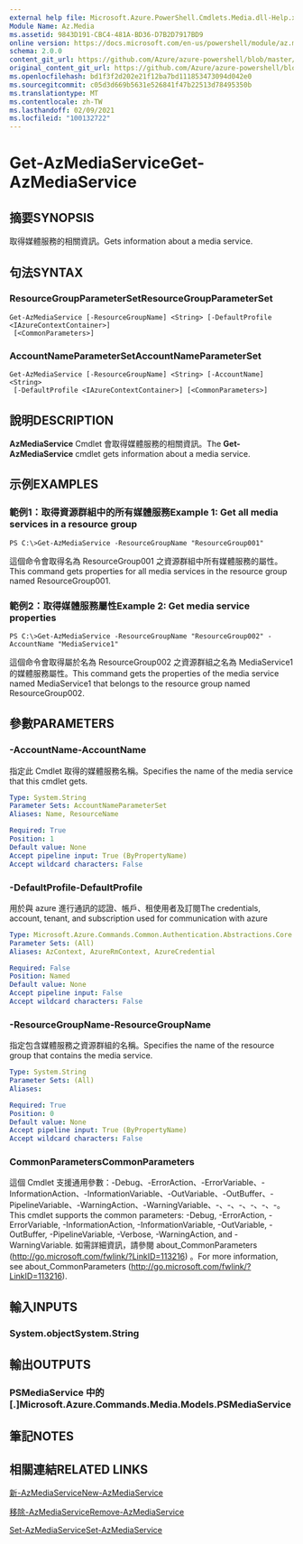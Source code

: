 ```yaml
---
external help file: Microsoft.Azure.PowerShell.Cmdlets.Media.dll-Help.xml
Module Name: Az.Media
ms.assetid: 9843D191-CBC4-481A-BD36-D7B2D7917BD9
online version: https://docs.microsoft.com/en-us/powershell/module/az.media/get-azmediaservice
schema: 2.0.0
content_git_url: https://github.com/Azure/azure-powershell/blob/master/src/Media/Media/help/Get-AzMediaService.md
original_content_git_url: https://github.com/Azure/azure-powershell/blob/master/src/Media/Media/help/Get-AzMediaService.md
ms.openlocfilehash: bd1f3f2d202e21f12ba7bd111853473094d042e0
ms.sourcegitcommit: c05d3d669b5631e526841f47b22513d78495350b
ms.translationtype: MT
ms.contentlocale: zh-TW
ms.lasthandoff: 02/09/2021
ms.locfileid: "100132722"
---
```

# <span data-ttu-id="8dd4c-101">Get-AzMediaService</span><span class="sxs-lookup"><span data-stu-id="8dd4c-101">Get-AzMediaService</span></span>

## <span data-ttu-id="8dd4c-102">摘要</span><span class="sxs-lookup"><span data-stu-id="8dd4c-102">SYNOPSIS</span></span>
<span data-ttu-id="8dd4c-103">取得媒體服務的相關資訊。</span><span class="sxs-lookup"><span data-stu-id="8dd4c-103">Gets information about a media service.</span></span>

## <span data-ttu-id="8dd4c-104">句法</span><span class="sxs-lookup"><span data-stu-id="8dd4c-104">SYNTAX</span></span>

### <span data-ttu-id="8dd4c-105">ResourceGroupParameterSet</span><span class="sxs-lookup"><span data-stu-id="8dd4c-105">ResourceGroupParameterSet</span></span>
```
Get-AzMediaService [-ResourceGroupName] <String> [-DefaultProfile <IAzureContextContainer>]
 [<CommonParameters>]
```

### <span data-ttu-id="8dd4c-106">AccountNameParameterSet</span><span class="sxs-lookup"><span data-stu-id="8dd4c-106">AccountNameParameterSet</span></span>
```
Get-AzMediaService [-ResourceGroupName] <String> [-AccountName] <String>
 [-DefaultProfile <IAzureContextContainer>] [<CommonParameters>]
```

## <span data-ttu-id="8dd4c-107">說明</span><span class="sxs-lookup"><span data-stu-id="8dd4c-107">DESCRIPTION</span></span>
<span data-ttu-id="8dd4c-108">**AzMediaService** Cmdlet 會取得媒體服務的相關資訊。</span><span class="sxs-lookup"><span data-stu-id="8dd4c-108">The **Get-AzMediaService** cmdlet gets information about a media service.</span></span>

## <span data-ttu-id="8dd4c-109">示例</span><span class="sxs-lookup"><span data-stu-id="8dd4c-109">EXAMPLES</span></span>

### <span data-ttu-id="8dd4c-110">範例1：取得資源群組中的所有媒體服務</span><span class="sxs-lookup"><span data-stu-id="8dd4c-110">Example 1: Get all media services in a resource group</span></span>
```
PS C:\>Get-AzMediaService -ResourceGroupName "ResourceGroup001"
```

<span data-ttu-id="8dd4c-111">這個命令會取得名為 ResourceGroup001 之資源群組中所有媒體服務的屬性。</span><span class="sxs-lookup"><span data-stu-id="8dd4c-111">This command gets properties for all media services in the resource group named ResourceGroup001.</span></span>

### <span data-ttu-id="8dd4c-112">範例2：取得媒體服務屬性</span><span class="sxs-lookup"><span data-stu-id="8dd4c-112">Example 2: Get media service properties</span></span>
```
PS C:\>Get-AzMediaService -ResourceGroupName "ResourceGroup002" -AccountName "MediaService1"
```

<span data-ttu-id="8dd4c-113">這個命令會取得屬於名為 ResourceGroup002 之資源群組之名為 MediaService1 的媒體服務屬性。</span><span class="sxs-lookup"><span data-stu-id="8dd4c-113">This command gets the properties of the media service named MediaService1 that belongs to the resource group named ResourceGroup002.</span></span>

## <span data-ttu-id="8dd4c-114">參數</span><span class="sxs-lookup"><span data-stu-id="8dd4c-114">PARAMETERS</span></span>

### <span data-ttu-id="8dd4c-115">-AccountName</span><span class="sxs-lookup"><span data-stu-id="8dd4c-115">-AccountName</span></span>
<span data-ttu-id="8dd4c-116">指定此 Cmdlet 取得的媒體服務名稱。</span><span class="sxs-lookup"><span data-stu-id="8dd4c-116">Specifies the name of the media service that this cmdlet gets.</span></span>

```yaml
Type: System.String
Parameter Sets: AccountNameParameterSet
Aliases: Name, ResourceName

Required: True
Position: 1
Default value: None
Accept pipeline input: True (ByPropertyName)
Accept wildcard characters: False
```

### <span data-ttu-id="8dd4c-117">-DefaultProfile</span><span class="sxs-lookup"><span data-stu-id="8dd4c-117">-DefaultProfile</span></span>
<span data-ttu-id="8dd4c-118">用於與 azure 進行通訊的認證、帳戶、租使用者及訂閱</span><span class="sxs-lookup"><span data-stu-id="8dd4c-118">The credentials, account, tenant, and subscription used for communication with azure</span></span>

```yaml
Type: Microsoft.Azure.Commands.Common.Authentication.Abstractions.Core.IAzureContextContainer
Parameter Sets: (All)
Aliases: AzContext, AzureRmContext, AzureCredential

Required: False
Position: Named
Default value: None
Accept pipeline input: False
Accept wildcard characters: False
```

### <span data-ttu-id="8dd4c-119">-ResourceGroupName</span><span class="sxs-lookup"><span data-stu-id="8dd4c-119">-ResourceGroupName</span></span>
<span data-ttu-id="8dd4c-120">指定包含媒體服務之資源群組的名稱。</span><span class="sxs-lookup"><span data-stu-id="8dd4c-120">Specifies the name of the resource group that contains the media service.</span></span>

```yaml
Type: System.String
Parameter Sets: (All)
Aliases:

Required: True
Position: 0
Default value: None
Accept pipeline input: True (ByPropertyName)
Accept wildcard characters: False
```

### <span data-ttu-id="8dd4c-121">CommonParameters</span><span class="sxs-lookup"><span data-stu-id="8dd4c-121">CommonParameters</span></span>
<span data-ttu-id="8dd4c-122">這個 Cmdlet 支援通用參數：-Debug、-ErrorAction、-ErrorVariable、-InformationAction、-InformationVariable、-OutVariable、-OutBuffer、-PipelineVariable、-WarningAction、-WarningVariable、-、-、-、-、-、-。</span><span class="sxs-lookup"><span data-stu-id="8dd4c-122">This cmdlet supports the common parameters: -Debug, -ErrorAction, -ErrorVariable, -InformationAction, -InformationVariable, -OutVariable, -OutBuffer, -PipelineVariable, -Verbose, -WarningAction, and -WarningVariable.</span></span> <span data-ttu-id="8dd4c-123">如需詳細資訊，請參閱 about_CommonParameters (http://go.microsoft.com/fwlink/?LinkID=113216) 。</span><span class="sxs-lookup"><span data-stu-id="8dd4c-123">For more information, see about_CommonParameters (http://go.microsoft.com/fwlink/?LinkID=113216).</span></span>

## <span data-ttu-id="8dd4c-124">輸入</span><span class="sxs-lookup"><span data-stu-id="8dd4c-124">INPUTS</span></span>

### <span data-ttu-id="8dd4c-125">System.object</span><span class="sxs-lookup"><span data-stu-id="8dd4c-125">System.String</span></span>

## <span data-ttu-id="8dd4c-126">輸出</span><span class="sxs-lookup"><span data-stu-id="8dd4c-126">OUTPUTS</span></span>

### <span data-ttu-id="8dd4c-127">PSMediaService 中的 [.]</span><span class="sxs-lookup"><span data-stu-id="8dd4c-127">Microsoft.Azure.Commands.Media.Models.PSMediaService</span></span>

## <span data-ttu-id="8dd4c-128">筆記</span><span class="sxs-lookup"><span data-stu-id="8dd4c-128">NOTES</span></span>

## <span data-ttu-id="8dd4c-129">相關連結</span><span class="sxs-lookup"><span data-stu-id="8dd4c-129">RELATED LINKS</span></span>

[<span data-ttu-id="8dd4c-130">新-AzMediaService</span><span class="sxs-lookup"><span data-stu-id="8dd4c-130">New-AzMediaService</span></span>](./New-AzMediaService.md)

[<span data-ttu-id="8dd4c-131">移除-AzMediaService</span><span class="sxs-lookup"><span data-stu-id="8dd4c-131">Remove-AzMediaService</span></span>](./Remove-AzMediaService.md)

[<span data-ttu-id="8dd4c-132">Set-AzMediaService</span><span class="sxs-lookup"><span data-stu-id="8dd4c-132">Set-AzMediaService</span></span>](./Set-AzMediaService.md)


